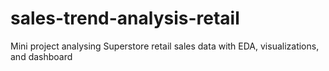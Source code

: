 # sales-trend-analysis-retail
Mini project analysing Superstore retail sales data with EDA, visualizations, and dashboard

